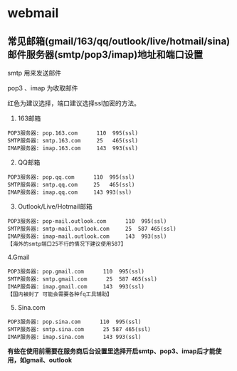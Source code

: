 # webmail

## 常见邮箱(gmail/163/qq/outlook/live/hotmail/sina)邮件服务器(smtp/pop3/imap)地址和端口设置

smtp   用来发送邮件

pop3 、imap  为收取邮件

红色为建议选择，端口建议选择ssl加密的方法。

1.  163邮箱
```
POP3服务器: pop.163.com      110  995(ssl)
SMTP服务器: smtp.163.com     25   465(ssl)
IMAP服务器: imap.163.com     143  993(ssl)
```

2.  QQ邮箱
```
POP3服务器: pop.qq.com      110  995(ssl)
SMTP服务器: smtp.qq.com     25   465(ssl)
IMAP服务器: imap.qq.com     143 993(ssl)
```
3.  Outlook/Live/Hotmail邮箱
```
POP3服务器: pop-mail.outlook.com      110  995(ssl)
SMTP服务器: smtp-mail.outlook.com     25  587 465(ssl)
IMAP服务器: imap-mail.outlook.com     143  993(ssl)
【海外的smtp端口25不行的情况下建议使用587】
```
4.Gmail
```
POP3服务器: pop.gmail.com      110  995(ssl)
SMTP服务器: smtp.gmail.com      25  587 465(ssl)
IMAP服务器: imap.gmail.com     143  993(ssl)
【国内被封了 可能会需要各种fq工具辅助】
```
5. Sina.com
```
POP3服务器: pop.sina.com      110  995(ssl)
SMTP服务器: smtp.sina.com      25 587 465(ssl)
IMAP服务器: imap.sina.com      143 993(ssl)
```
**有些在使用前需要在服务商后台设置里选择开启smtp、pop3、imap后才能使用，如gmail、outlook**
